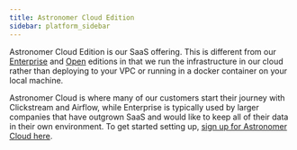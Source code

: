 ```yaml
---
title: Astronomer Cloud Edition
sidebar: platform_sidebar
---
```


Astronomer Cloud Edition is our SaaS offering. This is different from our [Enterprise](../enterprise/overview.html) and [Open](../open/overview.html) editions in that we run the infrastructure in our cloud rather than deploying to your VPC or running in a docker container on your local machine. 

Astronomer Cloud is where many of our customers start their journey with Clickstream and Airflow, while Enterprise is typically used by larger companies that have outgrown SaaS and would like to keep all of their data in their own environment. To get started setting up, [sign up for Astronomer Cloud here](https://app.astronomer.io/signup). 